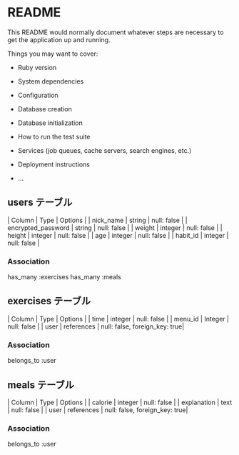 # README

This README would normally document whatever steps are necessary to get the
application up and running.

Things you may want to cover:

* Ruby version

* System dependencies

* Configuration

* Database creation

* Database initialization

* How to run the test suite

* Services (job queues, cache servers, search engines, etc.)

* Deployment instructions

* ...

## users テーブル
| Column               | Type     | Options                       |
| nick_name            | string   | null: false                   |
| encrypted_password   | string   | null: false                   |
| weight               | integer  | null: false                   |
| height               | integer  | null: false                   |
| age                  | integer  | null: false                   |
| habit_id             | integer  | null: false                   |

### Association
has_many :exercises
has_many :meals

## exercises テーブル
| Column               | Type         | Options                       |
| time                 | integer      | null: false                   |
| menu_id              | Integer      | null: false                   |
| user                 | references   | null: false, foreign_key: true|

### Association
belongs_to :user

## meals テーブル
| Column               | Type         | Options                       |
| calorie              | integer      | null: false                   |
| explanation          | text         | null: false                   |
| user                 | references   | null: false, foreign_key: true|

### Association
belongs_to :user
